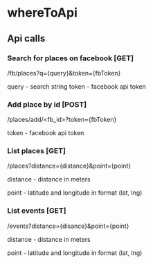 # whereToApi

## Api calls

### Search for places on facebook [GET]
/fb/places?q={query}&token={fbToken}

query - search string
token - facebook api token

### Add place by id [POST]
/places/add/<fb_id>?token={fbToken}

token - facebook api token

### List places [GET]
/places?distance={distance}&point={point}

distance - distance in meters

point - latitude and longitude in format (lat, lng)

### List events [GET]
/events?distance={disance}&point={point}

distance - distance in meters

point - latitude and longitude in format (lat, lng)

